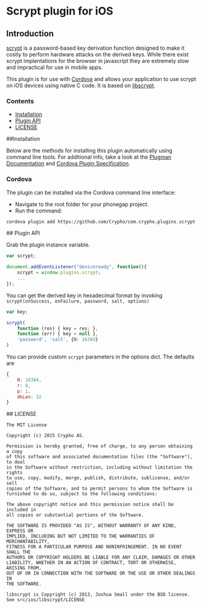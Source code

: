 # Scrypt plugin for iOS

## Introduction

[scrypt](http://www.tarsnap.com/scrypt.html) is a password-based key derivation function designed to make it costly to perform hardware attacks on the derived keys. While there exist scrypt implentations for the browser in javascript they are extremely slow and impractical for use in mobile apps.

This plugin is for use with [Cordova](http://incubator.apache.org/cordova/) and allows your application to use scrypt on iOS devices using native C code. It is based on [libscrypt](https://github.com/technion/libscrypt).

### Contents

- [Installation](#installation)
- [Plugin API](#plugin-api)
- [LICENSE](#license)

##<a name="installation"></a>Installation

Below are the methods for installing this plugin automatically using command line tools. For additional info, take a look at the [Plugman Documentation](https://github.com/apache/cordova-plugman/blob/master/README.md) and [Cordova Plugin Specification](https://github.com/alunny/cordova-plugin-spec).

### Cordova

The plugin can be installed via the Cordova command line interface:

* Navigate to the root folder for your phonegap project.
* Run the command:

```sh
cordova plugin add https://github.com/Crypho/com.crypho.plugins.scrypt.git
```

##<a name="plugin_api"></a> Plugin API

Grab the plugin instance variable.

```js
var scrypt;

document.addEventListener("deviceready", function(){
    scrypt = window.plugins.scrypt;
    ...
});
```

You can get the derived key in hexadecimal format by invoking ``scrypt(onSuccess, onFailure, password, salt, options)``

```js
var key;

scrypt(
    function (res) { key = res; },
    function (err) { key = null },
    'password', 'salt', {N: 16384}
)
```

You can provide custom ``scrypt`` parameters in the options dict. The defaults are
```js
{
    N: 16384,
    r: 8,
    p: 1,
    dkLen: 32
}
```

##<a name="license"></a> LICENSE

    The MIT License

    Copyright (c) 2015 Crypho AS.

    Permission is hereby granted, free of charge, to any person obtaining a copy
    of this software and associated documentation files (the "Software"), to deal
    in the Software without restriction, including without limitation the rights
    to use, copy, modify, merge, publish, distribute, sublicense, and/or sell
    copies of the Software, and to permit persons to whom the Software is
    furnished to do so, subject to the following conditions:

    The above copyright notice and this permission notice shall be included in
    all copies or substantial portions of the Software.

    THE SOFTWARE IS PROVIDED "AS IS", WITHOUT WARRANTY OF ANY KIND, EXPRESS OR
    IMPLIED, INCLUDING BUT NOT LIMITED TO THE WARRANTIES OF MERCHANTABILITY,
    FITNESS FOR A PARTICULAR PURPOSE AND NONINFRINGEMENT. IN NO EVENT SHALL THE
    AUTHORS OR COPYRIGHT HOLDERS BE LIABLE FOR ANY CLAIM, DAMAGES OR OTHER
    LIABILITY, WHETHER IN AN ACTION OF CONTRACT, TORT OR OTHERWISE, ARISING FROM,
    OUT OF OR IN CONNECTION WITH THE SOFTWARE OR THE USE OR OTHER DEALINGS IN
    THE SOFTWARE.

    libscrypt is Copyright (c) 2013, Joshua Small under the BSD license. See src/ios/libscrypt/LICENSE

